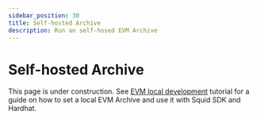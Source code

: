 ```yaml
---
sidebar_position: 30
title: Self-hosted Archive
description: Run an self-hosed EVM Archive
---
```


# Self-hosted Archive

This page is under construction. See [EVM local development](/tutorials/ethereum-local-development) tutorial for a guide on how to set a local EVM Archive and use it with Squid SDK and Hardhat.